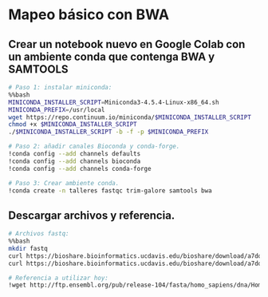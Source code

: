 # Mapeo básico con BWA

## Crear un notebook nuevo en Google Colab con un ambiente conda que contenga BWA y SAMTOOLS
```bash
# Paso 1: instalar miniconda:
%%bash
MINICONDA_INSTALLER_SCRIPT=Miniconda3-4.5.4-Linux-x86_64.sh
MINICONDA_PREFIX=/usr/local
wget https://repo.continuum.io/miniconda/$MINICONDA_INSTALLER_SCRIPT
chmod +x $MINICONDA_INSTALLER_SCRIPT
./$MINICONDA_INSTALLER_SCRIPT -b -f -p $MINICONDA_PREFIX

# Paso 2: añadir canales Bioconda y conda-forge.
!conda config --add channels defaults
!conda config --add channels bioconda
!conda config --add channels conda-forge

# Paso 3: Crear ambiente conda.
!conda create -n talleres fastqc trim-galore samtools bwa
```

## Descargar archivos y referencia.
```bash
# Archivos fastq:
%%bash
mkdir fastq
curl https://bioshare.bioinformatics.ucdavis.edu/bioshare/download/a7dqzw81lojedl2/subsample_1.fastq.gz -o fastq/subsample_1.fastq.gz
curl https://bioshare.bioinformatics.ucdavis.edu/bioshare/download/a7dqzw81lojedl2/subsample_2.fastq.gz -o fastq/subsample_2.fastq.gz

# Referencia a utilizar hoy:
!wget http://ftp.ensembl.org/pub/release-104/fasta/homo_sapiens/dna/Homo_sapiens.GRCh38.dna.chromosome.15.fa.gz

```


